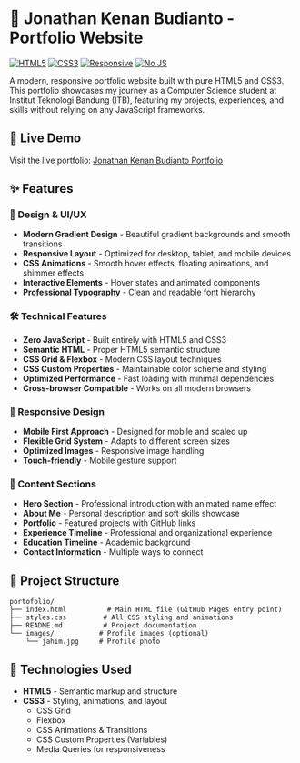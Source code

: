 # 🌟 Jonathan Kenan Budianto - Portfolio Website

[![HTML5](https://img.shields.io/badge/HTML5-E34F26?style=for-the-badge&logo=html5&logoColor=white)](https://developer.mozilla.org/en-US/docs/Web/HTML)
[![CSS3](https://img.shields.io/badge/CSS3-1572B6?style=for-the-badge&logo=css3&logoColor=white)](https://developer.mozilla.org/en-US/docs/Web/CSS)
[![Responsive](https://img.shields.io/badge/Responsive-Design-green?style=for-the-badge)](https://web.dev/responsive-web-design-basics/)
[![No JS](https://img.shields.io/badge/Zero-JavaScript-red?style=for-the-badge)](https://developer.mozilla.org/en-US/docs/Web/JavaScript)

A modern, responsive portfolio website built with pure HTML5 and CSS3. This portfolio showcases my journey as a Computer Science student at Institut Teknologi Bandung (ITB), featuring my projects, experiences, and skills without relying on any JavaScript frameworks.

## 🚀 Live Demo

Visit the live portfolio: [Jonathan Kenan Budianto Portfolio](https://jonathankenan.github.io/Portofolio_JonathanKenanBudianto)

## ✨ Features

### 🎨 Design & UI/UX
- **Modern Gradient Design** - Beautiful gradient backgrounds and smooth transitions
- **Responsive Layout** - Optimized for desktop, tablet, and mobile devices
- **CSS Animations** - Smooth hover effects, floating animations, and shimmer effects
- **Interactive Elements** - Hover states and animated components
- **Professional Typography** - Clean and readable font hierarchy

### 🛠️ Technical Features
- **Zero JavaScript** - Built entirely with HTML5 and CSS3
- **Semantic HTML** - Proper HTML5 semantic structure
- **CSS Grid & Flexbox** - Modern CSS layout techniques
- **CSS Custom Properties** - Maintainable color scheme and styling
- **Optimized Performance** - Fast loading with minimal dependencies
- **Cross-browser Compatible** - Works on all modern browsers

### 📱 Responsive Design
- **Mobile First Approach** - Designed for mobile and scaled up
- **Flexible Grid System** - Adapts to different screen sizes
- **Optimized Images** - Responsive image handling
- **Touch-friendly** - Mobile gesture support

### 🎯 Content Sections
- **Hero Section** - Professional introduction with animated name effect
- **About Me** - Personal description and soft skills showcase
- **Portfolio** - Featured projects with GitHub links
- **Experience Timeline** - Professional and organizational experience
- **Education Timeline** - Academic background
- **Contact Information** - Multiple ways to connect

## 📁 Project Structure

```
portofolio/
├── index.html          # Main HTML file (GitHub Pages entry point)
├── styles.css         # All CSS styling and animations
├── README.md          # Project documentation
└── images/           # Profile images (optional)
    └── jahim.jpg     # Profile photo
```

## 🔧 Technologies Used

- **HTML5** - Semantic markup and structure
- **CSS3** - Styling, animations, and layout
  - CSS Grid
  - Flexbox
  - CSS Animations & Transitions
  - CSS Custom Properties (Variables)
  - Media Queries for responsiveness

